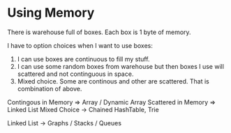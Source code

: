 
# Using Memory 

There is warehouse full of boxes. Each box is 1 byte of memory.

I have to option choices when I want to use boxes:
1. I can use boxes are continuous to fill my stuff. 
2. I can use some random boxes from warehouse but then boxes I use will scattered and not continguous in space.
3. Mixed choice. Some are continous and other are scattered. That is combination of above. 

Contingous in Memory => Array / Dynamic Array 
Scattered in Memory => Linked List 
Mixed Choice -> Chained HashTable, Trie

Linked List -> Graphs / Stacks / Queues
